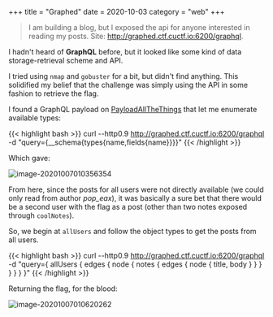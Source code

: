 +++
title = "Graphed"
date = 2020-10-03
category = "web"
+++

> I am building a blog, but I exposed the api for anyone interested in reading my posts.
Site: http://graphed.ctf.cuctf.io:6200/graphql.

I hadn't heard of **GraphQL** before, but it looked like some kind of data storage-retrieval scheme and API.

I tried using `nmap` and `gobuster` for a bit, but didn't find anything. This solidified my belief that the challenge was simply using the API in some fashion to retrieve the flag.

I found a GraphQL payload on [PayloadAllTheThings](https://github.com/swisskyrepo/PayloadsAllTheThings) that let me enumerate available types:

{{< highlight bash >}}
curl --http0.9 http://graphed.ctf.cuctf.io:6200/graphql -d "query={__schema{types{name,fields{name}}}}"
{{< /highlight >}}


Which gave:

![image-20201007010356354](../image-20201007010356354.png)

From here, since the posts for all users were not directly available (we could only read from author *pop_eax*), it was basically a sure bet that there would be a second user with the flag as a post (other than two notes exposed through `coolNotes`).

So, we begin at `allUsers` and follow the object types to get the posts from all users.

{{< highlight bash >}}
curl --http0.9 http://graphed.ctf.cuctf.io:6200/graphql -d "query={ allUsers { edges { node { notes { edges { node { title, body } } } } } } }"
{{< /highlight >}}

Returning the flag, for the blood:

![image-20201007010620262](../image-20201007010509231.png)
